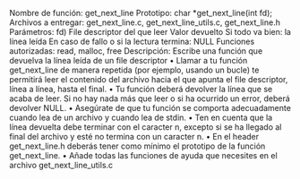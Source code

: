Nombre de función: get_next_line
Prototipo: char *get_next_line(int fd);
Archivos a entregar: get_next_line.c, get_next_line_utils.c, get_next_line.h
Parámetros: fd) File descriptor del que leer
Valor devuelto Si todo va bien: la línea leída
En caso de fallo o si la lectura termina: NULL
Funciones autorizadas: read, malloc, free
Descripción: Escribe una función que devuelva la línea leída de un file descriptor
• Llamar a tu función get_next_line de manera repetida (por ejemplo, usando un
bucle) te permitirá leer el contenido del archivo hacia el que apunta el file descriptor,
línea a línea, hasta el final.
• Tu función deberá devolver la línea que se acaba de leer.
Si no hay nada más que leer o si ha ocurrido un error, deberá devolver NULL.
• Asegúrate de que tu función se comporta adecuadamente cuando lea de un archivo
y cuando lea de stdin.
• Ten en cuenta que la línea devuelta debe terminar con el caracter
n, excepto si se ha llegado al final del archivo y esté no termina con un caracter
n.
• En el header get_next_line.h deberás tener como mínimo el prototipo de la función get_next_line.
• Añade todas las funciones de ayuda que necesites en el archivo get_next_line_utils.c

